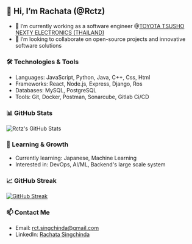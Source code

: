## 👋 Hi, I’m Rachata (@Rctz)
- 🌱 I’m currently working as a software engineer @[TOYOTA TSUSHO NEXTY ELECTRONICS (THAILAND) ](https://www.th.nexty-ele.com/home.php)
- 💞️ I’m looking to collaborate on open-source projects and innovative software solutions

### 🛠️ Technologies & Tools
- Languages: JavaScript, Python, Java, C++, Css, Html
- Frameworks: React, Node.js, Express, Django, Ros
- Databases: MySQL, PostgreSQL
- Tools: Git, Docker, Postman, Sonarcube, Gitlab Ci/CD

### 📊 GitHub Stats
![Rctz's GitHub Stats](https://github-readme-stats.vercel.app/api?username=Rctz&show_icons=true&theme=radical)

### 🌱 Learning & Growth
- Currently learning: Japanese, Machine Learning
- Interested in: DevOps, AI/ML, Backend's large scale system

### 📈 GitHub Streak
[![GitHub Streak](https://github-readme-streak-stats.herokuapp.com?user=Rctz&theme=radical&date_format=j%20M%5B%20Y%5D)](https://git.io/streak-stats)

### 📫 Contact Me
- Email: [rct.singchinda@gmail.com](mailto:rct.singchinda@gmail.com)
- LinkedIn: [Rachata Singchinda](https://www.linkedin.com/in/rachata-singchinda-16b95a1b6/)
